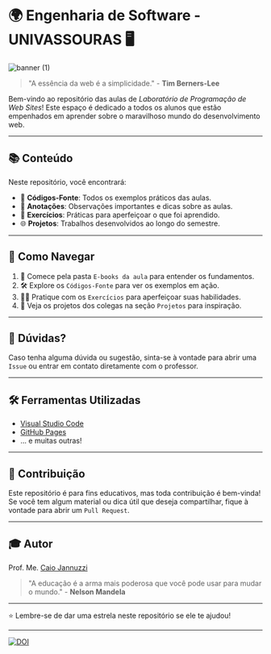 # 🌍 Engenharia de Software - UNIVASSOURAS 🖥️

![banner (1)](https://github.com/cjannuzzi/ESW-lab-prog-web-sites-UNIVASSOURAS/assets/95255704/695f770e-b52c-461c-a493-3919bbfc2f68)


> "A essência da web é a simplicidade." - **Tim Berners-Lee**

Bem-vindo ao repositório das aulas de *Laboratório de Programação de Web Sites*! Este espaço é dedicado a todos os alunos que estão empenhados em aprender sobre o maravilhoso mundo do desenvolvimento web.

---

## 📚 Conteúdo

Neste repositório, você encontrará:

- 📂 **Códigos-Fonte**: Todos os exemplos práticos das aulas.
- 📝 **Anotações**: Observações importantes e dicas sobre as aulas.
- 🧪 **Exercícios**: Práticas para aperfeiçoar o que foi aprendido.
- 🌐 **Projetos**: Trabalhos desenvolvidos ao longo do semestre.

---

## 🧭 Como Navegar

1. 📖 Comece pela pasta `E-books da aula` para entender os fundamentos.
2. 🛠️ Explore os `Códigos-Fonte` para ver os exemplos em ação.
3. 🏋️‍♀️ Pratique com os `Exercícios` para aperfeiçoar suas habilidades.
4. 📌 Veja os projetos dos colegas na seção `Projetos` para inspiração.

---

## 🤔 Dúvidas?

Caso tenha alguma dúvida ou sugestão, sinta-se à vontade para abrir uma `Issue` ou entrar em contato diretamente com o professor.

---

## 🛠️ Ferramentas Utilizadas

- [Visual Studio Code](https://code.visualstudio.com/)
- [GitHub Pages](https://pages.github.com/)
- ... e muitas outras!
<!-- [Bootstrap](https://getbootstrap.com/) -->
---

## 🙌 Contribuição

Este repositório é para fins educativos, mas toda contribuição é bem-vinda! Se você tem algum material ou dica útil que deseja compartilhar, fique à vontade para abrir um `Pull Request`.

---

## 🎓 Autor

Prof. Me. [Caio Jannuzzi](https://www.linkedin.com/in/caiojannuzzi/)
<br>

> "A educação é a arma mais poderosa que você pode usar para mudar o mundo." - **Nelson Mandela**

---

⭐️ Lembre-se de dar uma estrela neste repositório se ele te ajudou!

---
[![DOI](https://zenodo.org/badge/DOI/10.5281/zenodo.8299360.svg)](https://doi.org/10.5281/zenodo.8299360)

